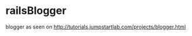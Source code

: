 railsBlogger
============

blogger as seen on http://tutorials.jumpstartlab.com/projects/blogger.html
